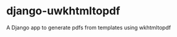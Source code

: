 django-uwkhtmltopdf
===================

A Django app to generate pdfs from templates using wkhtmltopdf
